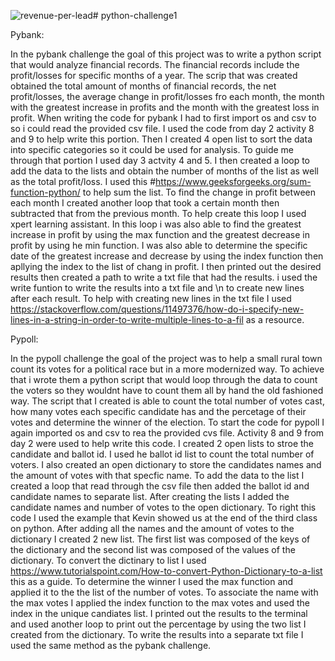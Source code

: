 ![revenue-per-lead](https://github.com/grantgorham26/python-challenge/assets/154031840/1e07b9a7-2d53-48e9-a041-d53638a193e3)# python-challenge1
 
Pybank:


In the pybank challenge the goal of this project was to write a python script that would analyze financial records. The financial records include the profit/losses for specific months of a year. The scrip that was created obtained the total amount of months of financial records, the net profit/losses, the average change in profit/losses fro each month, the month with the  greatest increase in profits and the month with the greatest loss in profit.
When writing the code for pybank I had to first import os and csv to so i could read the provided csv file. I used the code from day 2 activity 8 and 9 to help write this portion. Then I created 4 open list to sort the data into specific categories so it could be used for analysis. To guide me through that portion I used day 3 actvity 4 and 5. I then created a loop to add the data to the lists and obtain the number of months of the list as well as the total profit/loss. I used this #https://www.geeksforgeeks.org/sum-function-python/ to help sum the list. To find the change in profit between each month I created another loop that took a certain month then subtracted that from the previous month. To help create this loop I used xpert learning assistant. In this loop i was also able to find the greatest increase in profit by using the max function and the greatest decrease in profit by using he min function. I was also able to determine the specific date of the greatest increase and decrease by using the index function then apllying the index to the list of chang in profit. I then printed out the desired results then created a path to write a txt file that had the results. i used the write funtion to write the results into a txt file and \n to create new lines after each result. To help with creating new lines in the txt file I used https://stackoverflow.com/questions/11497376/how-do-i-specify-new-lines-in-a-string-in-order-to-write-multiple-lines-to-a-fil as a resource. 



Pypoll:

In the pypoll challenge the goal of the project was to help a small rural town count its votes for a political race but in a more modernized way. To achieve that i wrote them a python script that would loop through the data to count the voters so they wouldnt have to count them all by hand the old fashioned way. The script that I created is able to count the total number of votes cast, how many votes each specific candidate has and the percetage of their votes and determine the winner of the election.
To start the code for pypoll I again imported os and csv to rea the provided cvs file. Activity 8 and 9 from day 2 were used to help write this code. I created 2 open lists to stroe the candidate and ballot id. I used he ballot id list to count the total number of voters. I also created an open dictionary to store the candidates names and the amount of votes with that specfic name. To add the data to the list I created a loop that read through the csv file then added the ballot id and candidate names to separate list. After creating the lists I added the candidate names and number of votes to the open dictionary. To right this code I used the example that Kevin showed us at the end of the third class on python. After adding all the names and the amount of votes to the dictionary I created 2 new list. The first list was composed of the keys of the dictionary and the second list was composed of the values of the dictionary. To convert the dictinary to list I used https://www.tutorialspoint.com/How-to-convert-Python-Dictionary-to-a-list this as a guide. To determine the winner I used the max function and applied it to the the list of the number of votes. To associate the name with the max votes I applied the index function to the max votes and used the index in the unique candiates list. I printed out the results to the terminal and used another loop to print out the percentage by using the two list I created from the dictionary. To write the results into a separate txt file I used the same method as the pybank challenge. 
